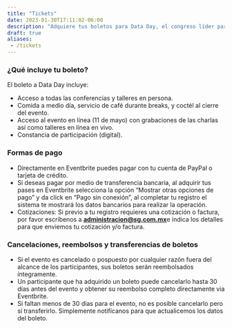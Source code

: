```yaml
---
title: "Tickets"
date: 2023-01-30T17:11:02-06:00
description: "Adquiere tus boletos para Data Day, el congreso líder para profesionistas de datos."
draft: true
aliases: 
 - /tickets
---
```



<div id="eventbrite-widget-container-529898519737"></div>

<script src="https://www.eventbrite.com/static/widgets/eb_widgets.js"></script>

<script type="text/javascript">
    var exampleCallback = function() {
        console.log('Order complete!');
    };

    window.EBWidgets.createWidget({
        // Required
        widgetType: 'checkout',
        eventId: '529898519737',
        iframeContainerId: 'eventbrite-widget-container-529898519737',

        // Optional
        iframeContainerHeight: 580,  // Widget height in pixels. Defaults to a minimum of 425px if not provided
        onOrderComplete: exampleCallback  // Method called when an order has successfully completed
    });
</script>

### ¿Qué incluye tu boleto?

El boleto a Data Day incluye:
 * Acceso a todas las conferencias y talleres en persona.
 * Comida a medio día, servicio de café durante breaks, y coctél al cierre del evento.
 * Acceso al evento en línea (11 de mayo) con grabaciones de las charlas así como talleres en línea en vivo.
 * Constancia de participación (digital).


### Formas de pago
 * Directamente en Eventbrite puedes pagar con tu cuenta de PayPal o tarjeta de crédito.
 * Si deseas pagar por medio de transferencia bancaria, al adquirir tus pases en Eventbrite selecciona la opción “Mostrar otras opciones de pago” y da click en “Pago sin conexión”, al completar tu registro el sistema te mostrará los datos bancarios para realizar la operación.
 * Cotizaciones: Si previo a tu registro requieres una cotización o factura, por favor escríbenos a <a href="mailto:administracion@sg.com.mx"><b>administracion@sg.com.mx</b></a>e indica los detalles para que enviemos tu cotización y/o factura.

### Cancelaciones, reembolsos y transferencias de boletos
 * Si el evento es cancelado o pospuesto por cualquier razón fuera del alcance de los participantes, sus boletos serán reembolsados íntegramente.
 * Un participante que ha adquirido un boleto puede cancelarlo hasta 30 días antes del evento y obtener su reembolso completo directamente via Eventbrite.
 * Si faltan menos de 30 días para el evento, no es posible cancelarlo pero sí transferirlo. Simplemente notifícanos para que actualicemos los datos del boleto.

